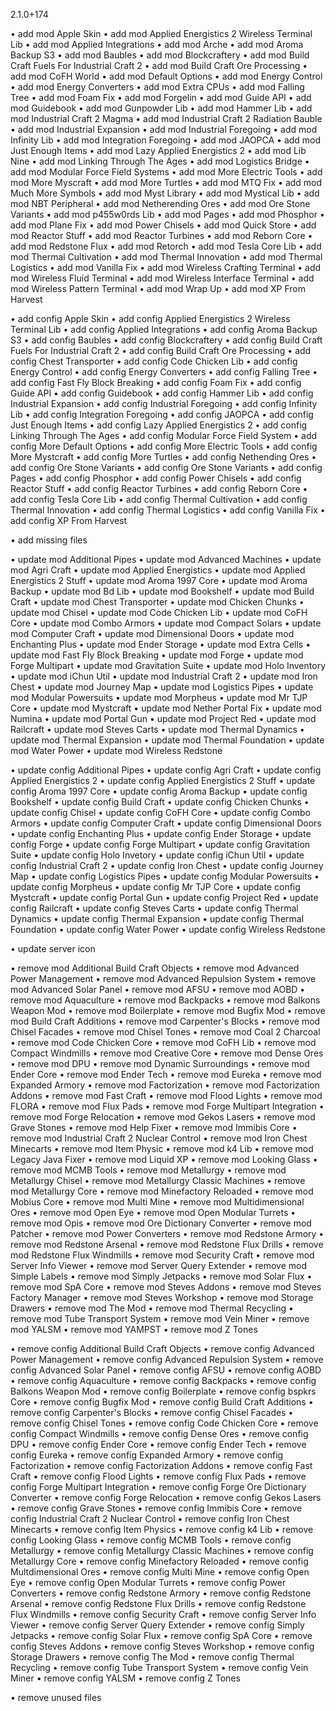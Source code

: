 2.1.0+174

• add mod Apple Skin
• add mod Applied Energistics 2 Wireless Terminal Lib
• add mod Applied Integrations
• add mod Arche
• add mod Aroma Backup S3
• add mod Baubles
• add mod Blockcraftery
• add mod Build Craft Fuels For Industrial Craft 2
• add mod Build Craft Ore Processing
• add mod CoFH World
• add mod Default Options
• add mod Energy Control
• add mod Energy Converters
• add mod Extra CPUs
• add mod Falling Tree
• add mod Foam Fix
• add mod Forgelin
• add mod Guide API
• add mod Guidebook
• add mod Gunpowder Lib
• add mod Hammer Lib
• add mod Industrial Craft 2 Magma
• add mod Industrial Craft 2 Radiation Bauble
• add mod Industrial Expansion
• add mod Industrial Foregoing
• add mod Infinity Lib
• add mod Integration Foregoing
• add mod JAOPCA
• add mod Just Enough Items
• add mod Lazy Applied Energistics 2
• add mod Lib Nine
• add mod Linking Through The Ages
• add mod Logistics Bridge
• add mod Modular Force Field Systems
• add mod More Electric Tools
• add mod More Myscraft
• add mod More Turtles
• add mod MTQ Fix
• add mod Much More Symbols
• add mod Myst Library
• add mod Mystical Lib
• add mod NBT Peripheral
• add mod Netherending Ores
• add mod Ore Stone Variants
• add mod p455w0rds Lib
• add mod Pages
• add mod Phosphor
• add mod Plane Fix
• add mod Power Chisels
• add mod Quick Store
• add mod Reactor Stuff
• add mod Reactor Turbines
• add mod Reborn Core
• add mod Redstone Flux
• add mod Retorch
• add mod Tesla Core Lib
• add mod Thermal Cultivation
• add mod Thermal Innovation
• add mod Thermal Logistics
• add mod Vanilla Fix
• add mod Wireless Crafting Terminal
• add mod Wireless Fluid Terminal
• add mod Wireless Interface Terminal
• add mod Wireless Pattern Terminal
• add mod Wrap Up
• add mod XP From Harvest

• add config Apple Skin
• add config Applied Energistics 2 Wireless Terminal Lib
• add config Applied Integrations
• add config Aroma Backup S3
• add config Baubles
• add config Blockcraftery
• add config Build Craft Fuels For Industrial Craft 2
• add config Build Craft Ore Processing
• add config Chest Transporter
• add config Code Chicken Lib
• add config Energy Control
• add config Energy Converters
• add config Falling Tree
• add config Fast Fly Block Breaking
• add config Foam Fix
• add config Guide API
• add config Guidebook
• add config Hammer Lib
• add config Industrial Expansion
• add config Industrial Foregoing
• add config Infinity Lib
• add config Integration Foregoing
• add config JAOPCA
• add config Just Enough Items
• add config Lazy Applied Energistics 2
• add config Linking Through The Ages
• add config Modular Force Field System
• add config More Default Options
• add config More Electric Tools
• add config More Mystcraft
• add config More Turtles
• add config Nethending Ores
• add config Ore Stone Variants
• add config Ore Stone Variants
• add config Pages
• add config Phosphor
• add config Power Chisels
• add config Reactor Stuff
• add config Reactor Turbines
• add config Reborn Core
• add config Tesla Core Lib
• add config Thermal Cultivation
• add config Thermal Innovation
• add config Thermal Logistics
• add config Vanilla Fix
• add config XP From Harvest

• add missing files

• update mod Additional Pipes
• update mod Advanced Machines
• update mod Agri Craft
• update mod Applied Energistics
• update mod Applied Energistics 2 Stuff
• update mod Aroma 1997 Core
• update mod Aroma Backup
• update mod Bd Lib
• update mod Bookshelf
• update mod Build Craft
• update mod Chest Transporter
• update mod Chicken Chunks
• update mod Chisel
• update mod Code Chicken Lib
• update mod CoFH Core
• update mod Combo Armors
• update mod Compact Solars
• update mod Computer Craft
• update mod Dimensional Doors
• update mod Enchanting Plus
• update mod Ender Storage
• update mod Extra Cells
• update mod Fast Fly Block Breaking
• update mod Forge
• update mod Forge Multipart
• update mod Gravitation Suite
• update mod Holo Inventory
• update mod iChun Util
• update mod Industrial Craft 2
• update mod Iron Chest
• update mod Journey Map
• update mod Logistics Pipes
• update mod Modular Powersuits
• update mod Morpheus
• update mod Mr TJP Core
• update mod Mystcraft
• update mod Nether Portal Fix
• update mod Numina
• update mod Portal Gun
• update mod Project Red
• update mod Railcraft
• update mod Steves Carts
• update mod Thermal Dynamics
• update mod Thermal Expansion
• update mod Thermal Foundation
• update mod Water Power
• update mod Wireless Redstone

• update config Additional Pipes
• update config Agri Craft
• update config Applied Energistics 2
• update config Applied Energistics 2 Stuff
• update config Aroma 1997 Core
• update config Aroma Backup
• update config Bookshelf
• update config Build Craft
• update config Chicken Chunks
• update config Chisel
• update config CoFH Core
• update config Combo Armors
• update config Computer Craft
• update config Dimensional Doors
• update config Enchanting Plus
• update config Ender Storage
• update config Forge
• update config Forge Multipart
• update config Gravitation Suite
• update config Holo Invetory
• update config iChun Util
• update config Industrial Craft 2
• update config Iron Chest
• update config Journey Map
• update config Logistics Pipes
• update config Modular Powersuits
• update config Morpheus
• update config Mr TJP Core
• update config Mystcraft
• update config Portal Gun
• update config Project Red
• update config Railcraft
• update config Steves Carts
• update config Thermal Dynamics
• update config Thermal Expansion
• update config Thermal Foundation
• update config Water Power
• update config Wireless Redstone

• update server icon

• remove mod Additional Build Craft Objects
• remove mod Advanced Power Management
• remove mod Advanced Repulsion System
• remove mod Advanced Solar Panel
• remove mod AFSU
• remove mod AOBD
• remove mod Aquaculture
• remove mod Backpacks
• remove mod Balkons Weapon Mod
• remove mod Boilerplate
• remove mod Bugfix Mod
• remove mod Build Craft Additions
• remove mod Carpenter's Blocks
• remove mod Chisel Facades
• remove mod Chisel Tones
• remove mod Coal 2 Charcoal
• remove mod Code Chicken Core
• remove mod CoFH Lib
• remove mod Compact Windmills
• remove mod Creative Core
• remove mod Dense Ores
• remove mod DPU
• remove mod Dynamic Surroundings
• remove mod Ender Core
• remove mod Ender Tech
• remove mod Eureka
• remove mod Expanded Armory
• remove mod Factorization
• remove mod Factorization Addons
• remove mod Fast Craft
• remove mod Flood Lights
• remove mod FLORA
• remove mod Flux Pads
• remove mod Forge Multipart Integration
• remove mod Forge Relocation
• remove mod Gekos Lasers
• remove mod Grave Stones
• remove mod Help Fixer
• remove mod Immibis Core
• remove mod Industrial Craft 2 Nuclear Control
• remove mod Iron Chest Minecarts
• remove mod Item Physic
• remove mod k4 Lib
• remove mod Legacy Java Fixer
• remove mod Liquid XP
• remove mod Looking Glass
• remove mod MCMB Tools
• remove mod Metallurgy
• remove mod Metallurgy Chisel
• remove mod Metallurgy Classic Machines
• remove mod Metallurgy Core
• remove mod Minefactory Reloaded
• remove mod Mobius Core
• remove mod Multi Mine
• remove mod Multidimensional Ores
• remove mod Open Eye
• remove mod Open Modular Turrets
• remove mod Opis
• remove mod Ore Dictionary Converter
• remove mod Patcher
• remove mod Power Converters
• remove mod Redstone Armory
• remove mod Redstone Arsenal
• remove mod Redstone Flux Drills
• remove mod Redstone Flux Windmills
• remove mod Security Craft
• remove mod Server Info Viewer
• remove mod Server Query Extender
• remove mod Simple Labels
• remove mod Simply Jetpacks
• remove mod Solar Flux
• remove mod SpA Core
• remove mod Steves Addons
• remove mod Steves Factory Manager
• remove mod Steves Workshop
• remove mod Storage Drawers
• remove mod The Mod
• remove mod Thermal Recycling
• remove mod Tube Transport System
• remove mod Vein Miner
• remove mod YALSM
• remove mod YAMPST
• remove mod Z Tones

• remove config Additional Build Craft Objects
• remove config Advanced Power Management
• remove config Advanced Repulsion System
• remove config Advanced Solar Panel
• remove config AFSU
• remove config AOBD
• remove config Aquaculture
• remove config Backpacks
• remove config Balkons Weapon Mod
• remove config Boilerplate
• remove config bspkrs Core
• remove config Bugfix Mod
• remove config Build Craft Additions
• remove config Carpenter's Blocks 
• remove config Chisel Facades
• remove config Chisel Tones
• remove config Code Chicken Core
• remove config Compact Windmills
• remove config Dense Ores
• remove config DPU
• remove config Ender Core
• remove config Ender Tech
• remove config Eureka
• remove config Expanded Armory
• remove config Factorization
• remove config Factorization Addons
• remove config Fast Craft
• remove config Flood Lights
• remove config Flux Pads
• remove config Forge Multipart Integration
• remove config Forge Ore Dictionary Converter
• remove config Forge Relocation
• remove config Gekos Lasers
• remove config Grave Stones
• remove config Immibis Core
• remove config Industrial Craft 2 Nuclear Control
• remove config Iron Chest Minecarts
• remove config Item Physics
• remove config k4 Lib
• remove config Looking Glass
• remove config MCMB Tools
• remove config Metallurgy
• remove config Metallurgy Classic Machines
• remove config Metallurgy Core
• remove config Minefactory Reloaded
• remove config Multdimensional Ores
• remove config Multi Mine
• remove config Open Eye
• remove config Open Modular Turrets
• remove config Power Converters
• remove config Redstone Armory
• remove config Redstone Arsenal
• remove config Redstone Flux Drills
• remove config Redstone Flux Windmills
• remove config Security Craft
• remove config Server Info Viewer
• remove config Server Query Extender
• remove config Simply Jetpacks
• remove config Solar Flux
• remove config SpA Core
• remove config Steves Addons
• remove config Steves Workshop
• remove config Storage Drawers
• remove config The Mod
• remove config Thermal Recycling
• remove config Tube Transport System
• remove config Vein Miner
• remove config YALSM
• remove config Z Tones

• remove unused files
